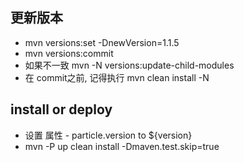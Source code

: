 ## 更新版本
* mvn versions:set -DnewVersion=1.1.5
* mvn versions:commit
* 如果不一致 mvn -N versions:update-child-modules  
* 在 commit之前, 记得执行 mvn clean install -N

## install or deploy
* 设置 属性 - particle.version to ${version}
* mvn -P up clean install -Dmaven.test.skip=true
